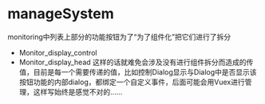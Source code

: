 # manageSystem

monitoring中列表上部分的功能按钮为了“为了组件化”把它们进行了拆分
* Monitor_display_control
* Monitor_display_head
这样的话就难免会涉及没有进行组件拆分而造成的传值，目前是每一个需要传递的值，比如控制Dialog显示与Dialog中是否显示该按钮功能的内部dialog，都绑定一个自定义事件，后面可能会用Vuex进行管理，这样写始终是感觉不对的……
